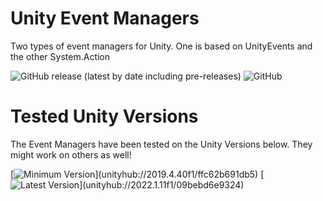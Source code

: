 # Unity Event Managers
Two types of event managers for Unity. One is based on UnityEvents and the other System.Action

![GitHub release (latest by date including pre-releases)](https://img.shields.io/github/v/release/ru1t3rl/Unity-EventManager?display_name=release&include_prereleases)
![GitHub](https://img.shields.io/github/license/ru1t3rl/Unity-EventManager)

# Tested Unity Versions
The Event Managers have been tested on the Unity Versions below. They might work on others as well!

[![Minimum Version](https://img.shields.io/static/v1?label="Minimum"&message="2019.4.40f1"&color="orange"&logo="Unity")](unityhub://2019.4.40f1/ffc62b691db5)
[![Latest Version](https://img.shields.io/static/v1?label="Latest"&message="2022.1.11"&color="green"&logo="Unity")](unityhub://2022.1.11f1/09bebd6e9324)
